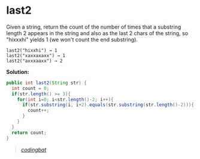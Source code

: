 # last2

Given a string, return the count of the number of times that a substring length 2 appears in the string and also as the last 2 chars of the string, so "hixxxhi" yields 1 (we won't count the end substring).

```
last2("hixxhi") → 1
last2("xaxxaxaxx") → 1
last2("axxxaaxx") → 2
```

**Solution:**

```java
public int last2(String str) {
  int count = 0;
  if(str.length() >= 3){
    for(int i=0; i<str.length()-2; i++){
      if(str.substring(i, i+2).equals(str.substring(str.length()-2))){
        count++;
      }
    }
  }
  return count;
}
```

> _[codingbat](http://codingbat.com/prob/p178318)_